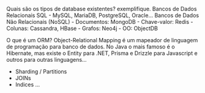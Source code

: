 Quais são os tipos de database existentes? exemplifique.
Bancos de Dados Relacionais SQL - MySQL, MariaDB, PostgreSQL, Oracle...
Bancos de Dados Não Relacionais (NoSQL)
	- Documentos: MongoDB
	- Chave-valor: Redis
	- Colunas: Cassandra, HBase
	- Grafos: Neo4j
	- OO: ObjectDB

O que é um ORM?
Object-Relational Mapping é um mapeador de linguagem de programação para banco de dados. 
No Java o mais famoso é o Hibernate, mas existe o Entity para .NET, Prisma e Drizzle para Javascript e outros para outras linguagens...

- Sharding / Partitions
- JOINs
- Indices
...
